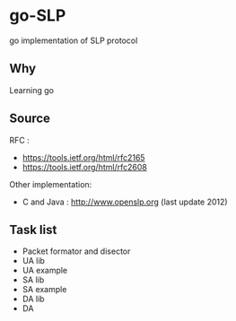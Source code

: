 # go-SLP

go implementation of SLP protocol

## Why
Learning go

## Source
RFC :
 - https://tools.ietf.org/html/rfc2165
 - https://tools.ietf.org/html/rfc2608

Other implementation:
 - C and Java : http://www.openslp.org (last update 2012)

## Task list
 - Packet formator and disector
 - UA lib
 - UA example
 - SA lib
 - SA example
 - DA lib
 - DA


